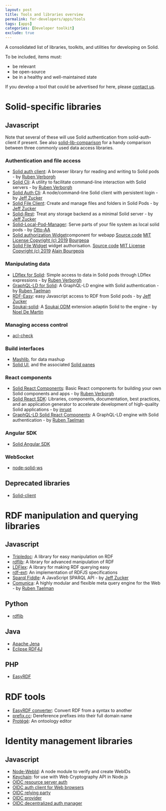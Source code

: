 ```yaml
---
layout: post
title: Tools and libraries overview
permalink: for-developers/apps/tools
tags: [apps]
categories: [Developer toolkit]
exclude: true
---
```


A consolidated list of libraries, toolkits, and utilities for developing on Solid.
	
To be included, items must:
- be relevant
- be open-source
- be in a healthy and well-maintained state

If you develop a tool that could be advertised for here, please [contact us](mailto:contact@solidproject.org).

# Solid-specific libraries

## Javascript

Note that several of these will use Solid authentication from solid-auth-client if present.
See also [solid-lib-comparison](https://github.com/inrupt/solid-lib-comparison) for a handy comparison between three commonly used data access libraries.

### Authentication and file access
- [Solid auth client](https://github.com/solid/solid-auth-client): A browser library for reading and writing to Solid pods - by [Ruben Verborgh](https://ruben.verborgh.org/)
- [Solid Cli](https://github.com/solid/solid-cli): A utility to facilitate command-line interaction with Solid servers - by [Ruben Verborgh](https://ruben.verborgh.org/)
- [Solid Auth Cli](https://github.com/jeff-zucker/solid-auth-cli): A node/command-line Solid client with persistent login - by [Jeff Zucker](https://github.com/jeff-zucker/)
- [Solid File Client](https://github.com/jeff-zucker/solid-file-client): Create and manage files and folders in Solid Pods - by [Jeff Zucker](https://github.com/jeff-zucker/)
- [Solid-Rest](https://github.com/jeff-zucker/solid-rest): Treat any storage backend as a minimal Solid server - by [Jeff Zucker](https://github.com/jeff-zucker/)
- [Solid-Local-Pod-Manager](https://github.com/otto-aa/solid-local-pod-manager): Serve parts of your file system as local solid pods - by [Otto-AA](https://github.com/otto-aa)
- [Solid authorization Widget](https://bourgeoa.solid.community/public/solid-file-widget/)component for webapp [Source code](https://github.com/bourgeoa/solid-file-widget) [MIT License Copyright (c) 2019](https://github.com/bourgeoa/solid-file-widget/blob/master/LICENSE) [Bourgeoa](https://github.com/bourgeoa)
- [Solid File Widget](https://bourgeoa.solid.community/public/solid-file-widget/) widget authorisation. [Source code](https://github.com/bourgeoa/solid-file-widget) [MIT License Copyright (c) 2019](https://github.com/bourgeoa/solid-file-widget/blob/master/LICENSE) [Alain Bourgeois](https://github.com/bourgeoa)

### Manipulating data

- [LDflex for Solid](https://github.com/solid/query-ldflex): Simple access to data in Solid pods through LDflex expressions - by [Ruben Verborgh](https://ruben.verborgh.org/)
- [GraphQL-LD for Solid](https://github.com/rubensworks/graphql-ld-comunica-solid.js): A GraphQL-LD engine with Solid authentication - by [Ruben Taelman](https://www.rubensworks.net/)
- [RDF-Easy](https://github.com/jeff-zucker/rdf-easy): easy Javascript access to RDF from Solid pods - by [Jeff Zucker](https://github.com/jeff-zucker/)
- [Soukai-solid](https://github.com/NoelDeMartin/soukai-solid): A [Soukai ODM](https://soukai.js.org/) extension adaptin Solid to the engine - by [Noel De Martin](https://github.com/NoelDeMartin)

### Managing access control

- [acl-check](https://github.com/solid/acl-check)

### Build interfaces

- [Mashlib](https://github.com/solid/mashlib), for data mashup
- [Solid UI](https://github.com/solid/solid-ui), and the associated [Solid panes](https://github.com/solid/solid-panes)


### React components
- [Solid React Components](https://github.com/solid/react-components): Basic React components for building your own Solid components and apps - by [Ruben Verborgh](https://ruben.verborgh.org/)
- [Solid React SDK](https://github.com/inrupt/solid-react-sdk): Libraries, components, documentation, best practices, and an application generator to accelerate development of high-quality Solid applications - by [inrupt](https://www.inrupt.com)
- [GraphQL-LD Solid React Components](https://github.com/rubensworks/solid-react-graphql-ld.js): A GraphQL-LD engine with Solid authentication - by [Ruben Taelman](https://www.rubensworks.net/)

### Angular SDK
- [Solid Angular SDK](https://github.com/inrupt/generator-solid-angular)

### WebSocket

- [node-solid-ws](https://github.com/solid/node-solid-ws)

## Deprecated libraries
- [Solid-client](https://github.com/solid/solid-client)

# RDF manipulation and querying libraries

## Javascript

- [Tripledoc](https://vincenttunru.gitlab.io/tripledoc/): A library for easy manipulation on RDF
- [rdflib](https://github.com/linkeddata/rdflib.js/): A library for advanced manipulation of RDF
- [LDFlex](https://rubenverborgh.github.io/LDflex/): A library for making RDF querying easy
- [rdf-ext](https://github.com/rdf-ext/rdf-ext): An implementation of RDFJS specifications
- [Sparql Fiddle](https://github.com/jeff-zucker/sparql-fiddle): A JavaScript SPARQL API - by [Jeff Zucker](https://github.com/jeff-zucker/)
- [Comunica](https://github.com/comunica/comunica): A highly modular and flexible meta query engine for the Web - by [Ruben Taelman](https://www.rubensworks.net/)

## Python

- [rdflib](https://rdflib.readthedocs.io/en/stable/)

## Java

- [Apache Jena](https://jena.apache.org/)
- [Eclipse RDF4J](https://rdf4j.eclipse.org/)

## PHP

- [EasyRDF](http://www.easyrdf.org/)

# RDF tools

- [EasyRDF converter](http://www.easyrdf.org/converter): Convert RDF from a syntax to another
- [prefix.cc](http://prefix.cc): Dereference prefixes into their full domain name
- [Protégé](https://protege.stanford.edu): An ontoology editor

# Identity management libraries 

## Javascript
- [Node-WebId](https://github.com/linkeddata/node-webid): A node module to verify and create WebIDs
- [Keychain](https://github.com/solid/keychain): for use with Web Cryptography API in Node.js
- [OIDC resource server auth](https://github.com/solid/oidc-rs)
- [OIDC auth client for Web browsers](https://github.com/solid/oidc-web)
- [OIDC relying party](https://github.com/solid/oidc-rp)
- [OIDC provider](https://github.com/solid/oidc-op)
- [OIDC decentralized auth manager](solid/oidc-auth-manager)

<!-- 
Libraries we want to keep track of, but are not completely up-to-date

- solid/jose

Deprecated/not maintainted: 
- solid/solid-auth-oidc
- solid/solid-auth-tls
- https://github.com/solid/solid-multi-rp-client
- https://github.com/solid/solid-permissions
- https://github.com/solid/solid-tpf
- https://github.com/solid/solid-web-client
- https://github.com/solid/wac-allow
-->
